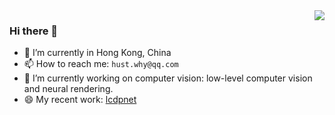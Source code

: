 <a href="#">
<img align="right" src="https://github-readme-stats.vercel.app/api?username=onpix&show_icons=true&theme=shades-of-purple" /> 
</a>
                                                                                                                 
### Hi there 👋

- 🔭 I’m currently in Hong Kong, China
- 📫 How to reach me: `hust.why@qq.com`
- 🌱 I’m currently working on computer vision: low-level computer vision and neural rendering.
- 😄 My recent work: [lcdpnet](https://github.com/onpix/LCDPNet)



<!--
- 😄 My recent work: [vielab](https://github.com/creeper121386/vielab)

**creeper121386/creeper121386** is a ✨ _special_ ✨ repository because its `README.md` (this file) appears on your GitHub profile.

Here are some ideas to get you started:



- 👯 I’m looking to collaborate on ...
- 🤔 I’m looking for help with ...
- 💬 Ask me about ...

- 😄 Pronouns: ...
- ⚡ Fun fact: ...
-->
